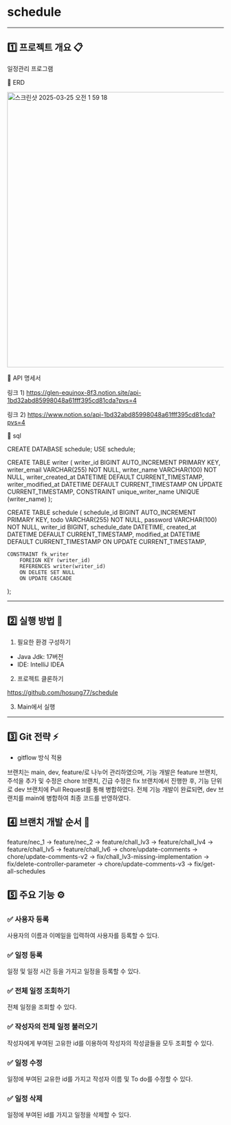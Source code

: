 # **schedule**

***

## 1️⃣ 프로젝트 개요 📋

일정관리 프로그램

🌈 ERD

<img width="639" alt="스크린샷 2025-03-25 오전 1 59 18" src="https://github.com/user-attachments/assets/7fd68663-1461-45f7-8248-47ed1a9a980d" />

🌈 API 명세서

링크 1) 
https://glen-equinox-8f3.notion.site/api-1bd32abd85998048a61fff395cd81cda?pvs=4

링크 2)
https://www.notion.so/api-1bd32abd85998048a61fff395cd81cda?pvs=4

🌈 sql

CREATE DATABASE schedule;
USE schedule;

CREATE TABLE writer (
    writer_id BIGINT AUTO_INCREMENT PRIMARY KEY,
    writer_email VARCHAR(255) NOT NULL,
    writer_name VARCHAR(100) NOT NULL,
    writer_created_at DATETIME DEFAULT CURRENT_TIMESTAMP,
    writer_modified_at DATETIME DEFAULT CURRENT_TIMESTAMP ON UPDATE CURRENT_TIMESTAMP,
    CONSTRAINT unique_writer_name UNIQUE (writer_name) 
);

CREATE TABLE schedule (
    schedule_id BIGINT AUTO_INCREMENT PRIMARY KEY,
    todo VARCHAR(255) NOT NULL,
    password VARCHAR(100) NOT NULL,
    writer_id BIGINT,
    schedule_date DATETIME,
    created_at DATETIME DEFAULT CURRENT_TIMESTAMP,
    modified_at DATETIME DEFAULT CURRENT_TIMESTAMP ON UPDATE CURRENT_TIMESTAMP,
    
    CONSTRAINT fk_writer
        FOREIGN KEY (writer_id)
        REFERENCES writer(writer_id)
        ON DELETE SET NULL
        ON UPDATE CASCADE
);


***

## 2️⃣ 실행 방법 🔨 

1. 필요한 환경 구성하기

- Java Jdk: 17버전
- IDE: IntelliJ IDEA

2. 프로젝트 클론하기

https://github.com/hosung77/schedule

3. Main에서 실행

***
## 3️⃣ Git 전략 ⚡️ 

- gitflow 방식 적용

브랜치는 main, dev, feature/로 나누어 관리하였으며, 기능 개발은 feature 브랜치, 주석을 추가 및 수정은 chore 브랜치, 긴급 수정은 fix 브랜치에서 진행한 후,
기능 단위로 dev 브랜치에 Pull Request를 통해 병합하였다. 전체 기능 개발이 완료되면, dev 브랜치를 main에 병합하여 최종 코드를 반영하였다.

## 4️⃣ 브랜치 개발 순서 🔨

feature/nec_1 -> feature/nec_2 -> feature/chall_lv3 ->  feature/chall_lv4 ->  feature/chall_lv5 ->  feature/chall_lv6 -> chore/update-comments -> chore/update-comments-v2 -> fix/chall_lv3-missing-implementation -> fix/delete-controller-parameter -> chore/update-comments-v3 -> fix/get-all-schedules

## 5️⃣ 주요 기능 ⚙️

### ✅ **사용자 등록**

사용자의 이름과 이메일을 입력하여 사용자를 등록할 수 있다.

### ✅ **일정 등록**

일정 및 일정 시간 등을 가지고 일정을 등록할 수 있다.

### ✅ **전체 일정 조회하기**

전체 일정을 조회할 수 있다.

### ✅ **작성자의 전체 일정 불러오기**

작성자에게 부여된 고유한 id를 이용하여 작성자의 작성글들을 모두 조회할 수 있다.

### ✅ **일정 수정**

일정에 부여된 교유한 id를 가지고 작성자 이름 및 To do를 수정할 수 있다. 

### ✅ **일정 삭제**

일정에 부여된 id를 가지고 일정을 삭제할 수 있다.






